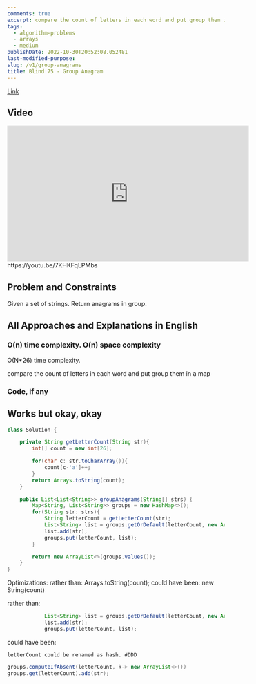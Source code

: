 ```yaml
---
comments: true
excerpt: compare the count of letters in each word and put group them in a map
tags:
  - algorithm-problems
  - arrays
  - medium
publishDate: 2022-10-30T20:52:08.052481
last-modified-purpose:
slug: /v1/group-anagrams
title: Blind 75 - Group Anagram
---
```


[Link](https://leetcode.com/problems/group-anagrams/)

## Video

<iframe width="560" height="315" src="https://www.youtube.com/embed/7KHKFqLPMbs" title="YouTube video player" frameborder="0" allow="accelerometer; autoplay; clipboard-write; encrypted-media; gyroscope; picture-in-picture" allowfullscreen></iframe>https://youtu.be/7KHKFqLPMbs

## Problem and Constraints

Given a set of strings. Return anagrams in group.

## All Approaches and Explanations in English

### O(n) time complexity. O(n) space complexity

O(N\*26) time complexity.

compare the count of letters in each word and put group them in a map

### Code, if any

## Works but okay, okay

```java
class Solution {

    private String getLetterCount(String str){
        int[] count = new int[26];

        for(char c: str.toCharArray()){
            count[c-'a']++;
        }
        return Arrays.toString(count);
    }

    public List<List<String>> groupAnagrams(String[] strs) {
        Map<String, List<String>> groups = new HashMap<>();
        for(String str: strs){
            String letterCount = getLetterCount(str);
            List<String> list = groups.getOrDefault(letterCount, new ArrayList<>());
            list.add(str);
            groups.put(letterCount, list);
        }

        return new ArrayList<>(groups.values());
    }
}
```

Optimizations:
rather than: Arrays.toString(count);
could have been: new String(count)

rather than:

```java
            List<String> list = groups.getOrDefault(letterCount, new ArrayList<>());
            list.add(str);
            groups.put(letterCount, list);
```

could have been:

```
letterCount could be renamed as hash. #DDD
```

```java
groups.computeIfAbsent(letterCount, k-> new ArrayList<>())
groups.get(letterCount).add(str);
```
